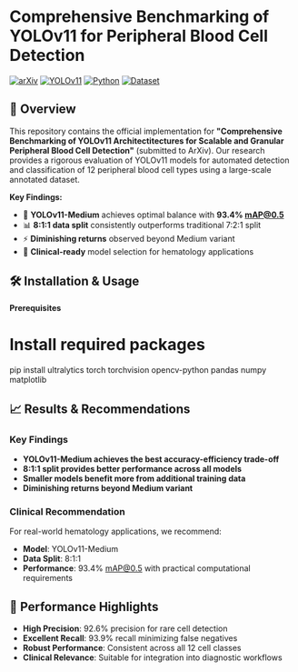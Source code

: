 # Comprehensive Benchmarking of YOLOv11 for Peripheral Blood Cell Detection

[![arXiv](https://img.shields.io/badge/arXiv-Preprint-b31b1b)](https://arxiv.org/abs/XXXX.XXXXX)
[![YOLOv11](https://img.shields.io/badge/YOLO-v11-red)](https://github.com/ultralytics/ultralytics)
[![Python](https://img.shields.io/badge/Python-3.8%2B-blue)](https://python.org)
[![Dataset](https://img.shields.io/badge/Dataset-16,891%20images-orange)](https://github.com/Mohamad-AbouAli/OI-PBC-Dataset)

## 📖 Overview

This repository contains the official implementation for **"Comprehensive Benchmarking of YOLOv11 Architectitectures for Scalable and Granular Peripheral Blood Cell Detection"** (submitted to ArXiv). Our research provides a rigorous evaluation of YOLOv11 models for automated detection and classification of 12 peripheral blood cell types using a large-scale annotated dataset.

**Key Findings:**
- 🎯 **YOLOv11-Medium** achieves optimal balance with **93.4% mAP@0.5**
- 📊 **8:1:1 data split** consistently outperforms traditional 7:2:1 split
- ⚡ **Diminishing returns** observed beyond Medium variant
- 🏥 **Clinical-ready** model selection for hematology applications



## 🛠️ Installation & Usage
**Prerequisites**

# Install required packages
pip install ultralytics torch torchvision opencv-python pandas numpy matplotlib



## 📈 Results & Recommendations

### Key Findings
- **YOLOv11-Medium achieves the best accuracy-efficiency trade-off**
- **8:1:1 split provides better performance across all models**
- **Smaller models benefit more from additional training data**
- **Diminishing returns beyond Medium variant**

### Clinical Recommendation
For real-world hematology applications, we recommend:

- **Model**: YOLOv11-Medium
- **Data Split**: 8:1:1
- **Performance**: 93.4% mAP@0.5 with practical computational requirements

## 🎯 Performance Highlights

- **High Precision**: 92.6% precision for rare cell detection
- **Excellent Recall**: 93.9% recall minimizing false negatives
- **Robust Performance**: Consistent across all 12 cell classes
- **Clinical Relevance**: Suitable for integration into diagnostic workflows
